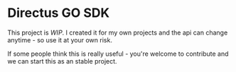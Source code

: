# Directus GO SDK

This project is *WIP*.
I created it for my own projects and the api can change anytime - so use it at your own risk.

If some people think this is really useful - you're welcome to contribute and we can start this as an stable project.